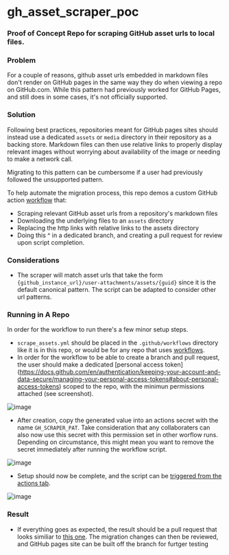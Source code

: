 # gh_asset_scraper_poc

### Proof of Concept Repo for scraping GitHub asset urls to local files. 


### Problem 

For a couple of reasons, github asset urls embedded in markdown files don't render on GitHub pages in the same way they do when viewing a repo on GitHub.com. While this pattern had previously worked for GitHub Pages, and still does in some cases, it's not officially supported. 

### Solution 

Following best practices, repositories meant for GitHub pages sites should instead use a dedicated  `assets` or `media` directory in their repository as a backing store. Markdown files can then use relative links to properly display relevant images without worrying about availability of the image or needing to make a network call. 

Migrating to this pattern can be cumbersome if a user had previously followed the unsupported pattern. 


To help automate the migration process, this repo demos a custom GitHub action [workflow](./.github/workflows/scrape_assets.yml) that:
 - Scraping relevant GitHub asset urls from a repository's markdown files
 - Downloading the underlying files to an `assets` directory
 - Replacing the http links with relative links to the assets directory
 - Doing this ^ in a dedicated branch, and creating a pull request for review upon script completion. 


### Considerations 
- The scraper will match asset urls that take the form `{github_instance_url}/user-attachments/assets/{guid}` since it is the default canonical pattern. The script can be adapted to consider other url patterns. 


### Running in A Repo 

In order for the workflow to run there's a few minor setup steps. 

- `scrape_assets.yml` should be placed in the `.github/workflows` directory like it is in this repo, or would be for  any repo that uses [workflows](https://docs.github.com/en/actions/writing-workflows/about-workflows).
- In order for the workflow to be able to create a branch and pull request, the user should make a dedicated [personal access token] (https://docs.github.com/en/authentication/keeping-your-account-and-data-secure/managing-your-personal-access-tokens#about-personal-access-tokens) scoped to the repo, with the minimun permissions attached (see screenshot).

![image](https://github.com/user-attachments/assets/157f07d5-25b6-4975-851d-742682efbbe4)

- After creation, copy the generated value into an actions secret with the name `GH_SCRAPER_PAT`. Take consideration that any collaboraters can also now use this secret with this permission set in other worflow runs. Depending on circumstance, this might mean you want to remove the secret immediately after running the workflow script. 

![image](https://github.com/user-attachments/assets/581ba81b-e449-4a34-bb79-10267bae41aa)

- Setup should now be complete, and the script can be [triggered from the actions tab](https://docs.github.com/en/actions/managing-workflow-runs-and-deployments/managing-workflow-runs/manually-running-a-workflow).  

![image](https://github.com/user-attachments/assets/33410d6d-a7e3-4170-87b5-71d9fde6acf2)

### Result 

- If everything goes as expected, the result should be a pull request that looks similiar to [this one](https://github.com/sperrys/gh_asset_scraper_poc/pull/2). The migration changes can then be reviewed, and GitHub pages site can be built off the branch for furtger testing
